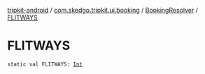 [tripkit-android](../../index.md) / [com.skedgo.tripkit.ui.booking](../index.md) / [BookingResolver](index.md) / [FLITWAYS](./-f-l-i-t-w-a-y-s.md)

# FLITWAYS

`static val FLITWAYS: `[`Int`](https://kotlinlang.org/api/latest/jvm/stdlib/kotlin/-int/index.html)